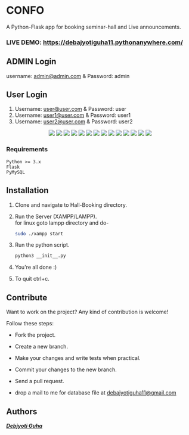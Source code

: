 # CONFO
A Python-Flask app for booking seminar-hall and Live announcements. 

### LIVE DEMO: https://debajyotiguha11.pythonanywhere.com/ 

## ADMIN Login
username: admin@admin.com & Password: admin

## User Login
1. Username: user@user.com & Password: user
2. Username: user1@user.com & Password: user1
3. Username: user2@user.com & Password: user2


<p align="center">
  <img src="https://github.com/debajyotiguha11/Hall-Booking/blob/master/img/pic1.png" >
  <img src="https://github.com/debajyotiguha11/Hall-Booking/blob/master/img/pic13.png" >
  <img src="https://github.com/debajyotiguha11/Hall-Booking/blob/master/img/pic2.png" >
  <img src="https://github.com/debajyotiguha11/Hall-Booking/blob/master/img/pic3.png" >
  <img src="https://github.com/debajyotiguha11/Hall-Booking/blob/master/img/pic4.png" >
  <img src="https://github.com/debajyotiguha11/Hall-Booking/blob/master/img/pic5.png" >
  <img src="https://github.com/debajyotiguha11/Hall-Booking/blob/master/img/pic6.png" >
  <img src="https://github.com/debajyotiguha11/Hall-Booking/blob/master/img/pic7.png" >
  <img src="https://github.com/debajyotiguha11/Hall-Booking/blob/master/img/pic14.png" >
  <img src="https://github.com/debajyotiguha11/Hall-Booking/blob/master/img/pic8.png" >
  <img src="https://github.com/debajyotiguha11/Hall-Booking/blob/master/img/pic9.png" >
  <img src="https://github.com/debajyotiguha11/Hall-Booking/blob/master/img/pic10.png" >
  <img src="https://github.com/debajyotiguha11/Hall-Booking/blob/master/img/pic11.png" >
  <img src="https://github.com/debajyotiguha11/Hall-Booking/blob/master/img/pic12.png" >

</p>

### Requirements
    Python >= 3.x
    Flask
    PyMySQL

## Installation

1. Clone and navigate to Hall-Booking directory.

2. Run the Server (XAMPP/LAMPP).<br>
   for linux goto lampp directory and do-
    ```bash
    sudo ./xampp start
    ```
3. Run the python script.
    ```bash
    python3 __init__.py
    ```
4. You're all done :)
5. To quit ctrl+c.

## Contribute

Want to work on the project? Any kind of contribution is welcome!

Follow these steps:
- Fork the project.
- Create a new branch.
- Make your changes and write tests when practical.
- Commit your changes to the new branch.
- Send a pull request.

- drop a mail to me for database file at debajyotiguha11@gmail.com
## Authors

***[Debjyoti Guha](https://github.com/debajyotiguha11/)***
